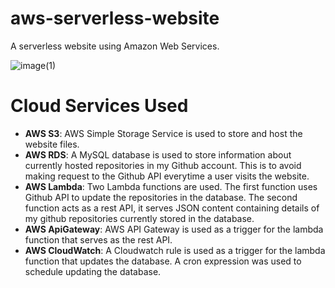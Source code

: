 # aws-serverless-website
A serverless website using Amazon Web Services.

![image(1)](https://user-images.githubusercontent.com/24194821/55099877-89dc3900-508e-11e9-819b-30d46be2a421.jpg)


# Cloud Services Used
* <strong>AWS S3</strong>: AWS Simple Storage Service is used to store and host the website files.
* <strong>AWS RDS</strong>: A MySQL database is used to store information about currently hosted repositories in my Github account. 
           This is to avoid making request to the Github API everytime a user visits the website.
* <strong>AWS Lambda</strong>: Two Lambda functions are used. The first function uses Github API to update the repositories in the database. 
           The second function acts as a rest API, it serves JSON content containing details of my github repositories currently stored in the database.
 * <strong>AWS ApiGateway</strong>: AWS API Gateway is used as a trigger for the lambda function that serves as the rest API.
 * <strong>AWS CloudWatch</strong>: A Cloudwatch rule is used as a trigger for the lambda function that updates the database. A cron expression was used to schedule updating the database.
